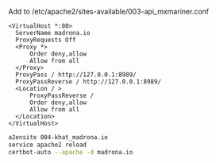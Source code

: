 Add to /etc/apache2/sites-available/003-api_mxmariner.conf
```
<VirtualHost *:80>
  ServerName madrona.io
  ProxyRequests Off
  <Proxy *>
      Order deny,allow
      Allow from all
  </Proxy>
  ProxyPass / http://127.0.0.1:8989/
  ProxyPassReverse / http://127.0.0.1:8989/
  <Location / >
      ProxyPassReverse /
      Order deny,allow
      Allow from all
  </Location>
</VirtualHost>
```

```bash 
a2ensite 004-khat_madrona.io
service apache2 reload
certbot-auto --apache -d madrona.io
```